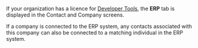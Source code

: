 <!-- markdownlint-disable-file MD041 -->
If your organization has a licence for [Developer Tools][1], the **ERP** tab is displayed in the Contact and Company screens.

If a company is connected to the ERP system, any contacts associated with this company can also be connected to a matching individual in the ERP system.

<!-- Referenced links -->
[1]: https://docs.superoffice.com/en/admin/license/expander-services/tool-box.html
